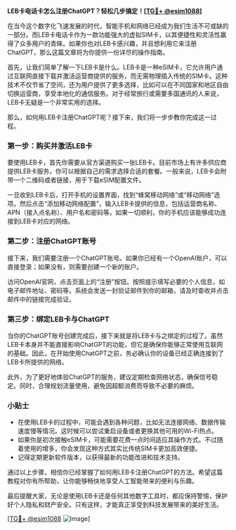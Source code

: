 **LEB卡电话卡怎么注册ChatGPT？轻松几步搞定！[[TG💪+ @esim1088](https://t.me/s/esim1088)]**

在当今这个数字化飞速发展的时代，智能手机和网络已经成为我们生活不可或缺的一部分。而LEB卡电话卡作为一款功能强大的虚拟SIM卡，以其便捷性和灵活性赢得了众多用户的青睐。如果你也对LEB卡感兴趣，并且想利用它来注册ChatGPT，那么这篇文章将为你提供一份详尽的操作指南。

首先，让我们简单了解一下LEB卡是什么。LEB卡是一种eSIM卡，它允许用户通过互联网直接下载并激活运营商提供的服务，而无需物理插入传统的SIM卡。这种技术不仅节省了空间，还为用户提供了更多选择，比如可以在不同国家和地区自由切换运营商，享受本地化的通信服务。对于经常旅行或需要多国通讯的人来说，LEB卡无疑是一个非常实用的选择。

那么，如何用LEB卡注册ChatGPT呢？接下来，我们将一步步教你完成这一过程。

### 第一步：购买并激活LEB卡

要使用LEB卡，首先你需要从官方渠道购买一张LEB卡。目前市场上有许多供应商提供LEB卡服务，你可以根据自己的需求选择合适的套餐。一般来说，LEB卡会附带一个二维码或者链接，用于下载eSIM配置文件。

一旦收到LEB卡后，打开手机的设置界面，找到“蜂窝移动网络”或“移动网络”选项。然后点击“添加移动网络配置”，输入LEB卡提供的信息，包括运营商名称、APN（接入点名称）、用户名和密码等。如果一切顺利，你的手机应该能够成功连接到LEB卡对应的网络。

### 第二步：注册ChatGPT账号

接下来，我们需要注册一个ChatGPT账号。如果你已经有一个OpenAI账户，可以直接登录；如果没有，则需要创建一个新的账户。

访问OpenAI官网，点击页面上的“注册”按钮。按照提示填写必要的个人信息，如电子邮件地址、密码等。系统会发送一封验证邮件到你的邮箱，请及时查收并点击邮件中的链接完成验证。

### 第三步：绑定LEB卡与ChatGPT

当你的ChatGPT账号创建完成后，接下来就是将LEB卡与之绑定的过程了。虽然LEB卡本身并不能直接影响ChatGPT的功能，但它是确保你能够正常使用互联网的基础。因此，在开始使用ChatGPT之前，务必确认你的设备已经正确连接到了LEB卡所提供的网络。

此外，为了更好地体验ChatGPT的服务，建议定期检查网络状态，确保信号稳定。同时，合理规划流量使用，避免因超额消费而导致不必要的麻烦。

### 小贴士

- 在使用LEB卡的过程中，可能会遇到各种问题，比如无法连接网络、数据传输速度慢等情况。这时候可以尝试重启设备或者更换其他可用的Wi-Fi热点。
- 如果你是初次接触eSIM卡，可能需要花费一点时间适应其操作方式。不过随着使用的增多，你会发现这种方式其实比传统SIM卡更加高效便捷。
- 记得定期更新软件版本，以获得最新的功能改进和技术支持。

通过以上步骤，相信你已经掌握了如何用LEB卡注册ChatGPT的方法。希望这篇教程对你有所帮助，让你能够畅快地享受人工智能带来的便利与乐趣。

最后提醒大家，无论是使用LEB卡还是任何其他数字工具时，都应保持警惕，保护好个人隐私和财产安全。只有这样，才能真正享受到科技发展带来的美好生活。

[[TG💪+ @esim1088](https://t.me/s/esim1088) ![Image](https://i.postimg.cc/4NQfJmqS/Snipaste-2025-05-13-00-14-12.png)]